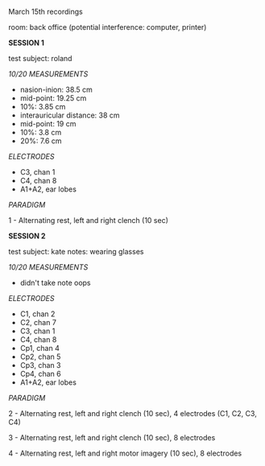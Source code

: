 March 15th recordings

room: back office (potential interference: computer, printer)

__SESSION 1__

test subject: roland

*10/20 MEASUREMENTS*
- nasion-inion: 38.5 cm
- mid-point: 19.25 cm
- 10%:  3.85 cm
- interauricular distance: 38 cm
- mid-point: 19 cm
- 10%: 3.8 cm
- 20%: 7.6 cm

*ELECTRODES*
- C3, chan 1
- C4, chan 8
- A1+A2, ear lobes

*PARADIGM*

1 - Alternating rest, left and right clench (10 sec)

__SESSION 2__

test subject: kate
notes: wearing glasses

*10/20 MEASUREMENTS*
- didn't take note oops

*ELECTRODES*
- C1, chan 2
- C2, chan 7
- C3, chan 1
- C4, chan 8
- Cp1, chan 4
- Cp2, chan 5
- Cp3, chan 3
- Cp4, chan 6
- A1+A2, ear lobes

*PARADIGM*

2 - Alternating rest, left and right clench (10 sec), 4 electrodes (C1, C2, C3, C4)

3 - Alternating rest, left and right clench (10 sec), 8 electrodes

4 - Alternating rest, left and right motor imagery (10 sec), 8 electrodes

